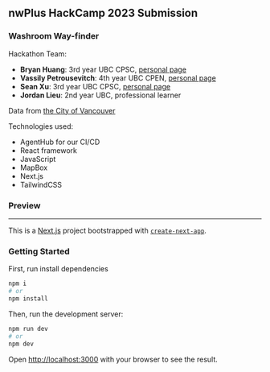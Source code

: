 
## nwPlus HackCamp 2023 Submission
### Washroom Way-finder
Hackathon Team: 
- <b>Bryan Huang</b>: 3rd year UBC CPSC, [personal page](https://bryanhuang.dev/)
- <b>Vassily Petrousevitch</b>: 4th year UBC CPEN, [personal page](https://vassily-petrousevitch.github.io/)
- <b>Sean Xu</b>: 3rd year UBC CPSC, [personal page](https://theseanx.github.io/)
- <b>Jordan Lieu</b>: 2nd year UBC, professional learner


Data from [the City of Vancouver](https://opendata.vancouver.ca/explore/dataset/public-washrooms/export/?location=8,49.24162,-122.7935)

Technologies used:
- AgentHub for our CI/CD
- React framework
- JavaScript
- MapBox
- Next.js
- TailwindCSS

### Preview


---
This is a [Next.js](https://nextjs.org/) project bootstrapped with [`create-next-app`](https://github.com/vercel/next.js/tree/canary/packages/create-next-app).

### Getting Started

First, run install dependencies

```bash
npm i
# or
npm install
```

Then, run the development server:

```bash
npm run dev
# or
npm dev
```

Open [http://localhost:3000](http://localhost:3000) with your browser to see the result.


